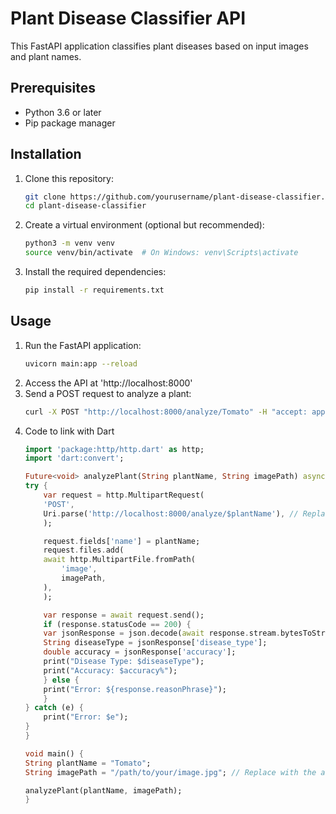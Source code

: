 # Plant Disease Classifier API

This FastAPI application classifies plant diseases based on input images and plant names.

## Prerequisites

- Python 3.6 or later
- Pip package manager

## Installation

1. Clone this repository:
   ```bash
   git clone https://github.com/yourusername/plant-disease-classifier.git
   cd plant-disease-classifier

2. Create a virtual environment (optional but recommended):
   ```bash
   python3 -m venv venv
   source venv/bin/activate  # On Windows: venv\Scripts\activate

3. Install the required dependencies:
   ```bash
   pip install -r requirements.txt

## Usage

1. Run the FastAPI application:
   ```bash
   uvicorn main:app --reload

2. Access the API at 'http://localhost:8000'
3. Send a POST request to analyze a plant:
   ```bash
   curl -X POST "http://localhost:8000/analyze/Tomato" -H "accept: application/json" -H "Content-Type: multipart/form-data" -F "image=@path/to/your/plant_image.jpg"

4. Code to link with Dart  
    ```dart
    import 'package:http/http.dart' as http;
    import 'dart:convert';

    Future<void> analyzePlant(String plantName, String imagePath) async {
    try {
        var request = http.MultipartRequest(
        'POST',
        Uri.parse('http://localhost:8000/analyze/$plantName'), // Replace with your API URL
        );

        request.fields['name'] = plantName;
        request.files.add(
        await http.MultipartFile.fromPath(
            'image',
            imagePath,
        ),
        );

        var response = await request.send();
        if (response.statusCode == 200) {
        var jsonResponse = json.decode(await response.stream.bytesToString());
        String diseaseType = jsonResponse['disease_type'];
        double accuracy = jsonResponse['accuracy'];
        print("Disease Type: $diseaseType");
        print("Accuracy: $accuracy%");
        } else {
        print("Error: ${response.reasonPhrase}");
        }
    } catch (e) {
        print("Error: $e");
    }
    }

    void main() {
    String plantName = "Tomato";
    String imagePath = "/path/to/your/image.jpg"; // Replace with the actual image path

    analyzePlant(plantName, imagePath);
    }

